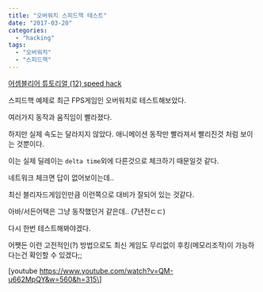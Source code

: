 ```yaml
---
title: "오버워치 스피드핵 테스트"
date: "2017-03-20"
categories: 
  - "hacking"
tags: 
  - "오버워치"
  - "스피드핵"
---
```


[어셈블리어 튜토리얼 (12) speed hack](http://note.heyo.me/?p=1322)

스피드핵 예제로 최근 FPS게임인 오버워치로 테스트해보았다.

여러가지 동작과 움직임이 빨라졌다.

하지만 실제 속도는 달라지지 않았다. 애니메이션 동작만 빨라져서 빨리진것 처럼 보이는 것뿐이다.

이는 실제 딜레이는 `delta time`외에 다른것으로 체크하기 때문일것 같다.

네트워크 체크면 답이 없어보이는데..

최신 블리자드게임인만큼 이런쪽으로 대비가 잘되어 있는 것같다.

아바/서든어택은 그냥 동작했던거 같은데.. (7년전ㄷㄷ)

다시 한번 테스트해봐야겠다.

어쨋든 이런 고전적인(?) 방법으로도 최신 게임도 무리없이 후킹(메모리조작)이 가능하다는건 확인할 수 있겠다;;

\[youtube https://www.youtube.com/watch?v=QM-u662MpQY&w=560&h=315\]

